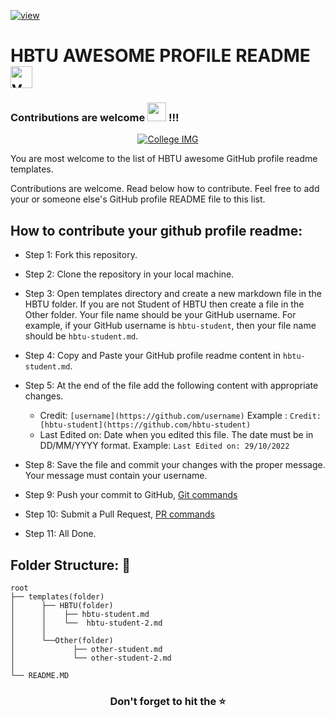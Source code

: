 
[![view](https://hits.seeyoufarm.com/api/count/incr/badge.svg?url=https://github.com/rock12231/HBTU-AWESOME-PROFILE-README/edit/master/README.md)](https://hits.seeyoufarm.com)    

<h1>HBTU AWESOME PROFILE README <img src="https://camo.githubusercontent.com/8dd1044426df54e4ae42f9df9d1957f058c02333f8776e66dc6d371a442529af/68747470733a2f2f656d6f6a69732e736c61636b6d6f6a69732e636f6d2f656d6f6a69732f696d616765732f313539333535353338392f393537392f626c6f625f657863697465642e6769663f31353933353535333839" alt="yo"  height="35" /></h1>

<h3>Contributions are welcome <img src="https://media.giphy.com/media/WUlplcMpOCEmTGBtBW/giphy.gif" width="30"> !!!</h3>

<p align="center">
<a href="#"><img src="https://github.com/rock12231/HBTU-AWESOME-PROFILE-README/blob/master/cover.jpg" alt="College IMG"></a>
</p>

You are most welcome to the list of HBTU awesome GitHub profile readme templates.

Contributions are welcome. Read below how to contribute. Feel free to add your or someone else's GitHub profile README file to this list.


## How to contribute your github profile readme:

* Step 1: Fork this repository.

* Step 2: Clone the repository in your local machine.

* Step 3: Open templates directory and create a new markdown file in the HBTU folder. If you are not Student of HBTU then create a file in the Other folder. Your file name should be your GitHub username.  For example, if your GitHub username is `hbtu-student`, then your file name should be `hbtu-student.md`.

* Step 4: Copy and Paste your GitHub profile readme content in `hbtu-student.md`.

* Step 5: At the end of the file add the following content with appropriate changes.

  - Credit: `[username](https://github.com/username)` Example : `Credit:[hbtu-student](https://github.com/hbtu-student)`
  - Last Edited on: Date when you edited this file. The date must be in DD/MM/YYYY format. Example: `Last Edited on: 29/10/2022`

- Step 8: Save the file and commit your changes with the proper message. Your message must contain your username.

- Step 9: Push your commit to GitHub, [Git commands](https://github.com/dev-idblfs/HBTU-AWESOME-PROFILE-README/blob/master/contribution.md)

- Step 10: Submit a Pull Request, [PR commands](https://github.com/dev-idblfs/HBTU-AWESOME-PROFILE-README/blob/master/contribution.md)

- Step 11: All Done.


## Folder Structure: 📁

```
root
├── templates(folder)
│      ├── HBTU(folder)
│      │    ├── hbtu-student.md
│      │    └──  hbtu-student-2.md
│      │
│      └──Other(folder)     
│             ├── other-student.md
│             └── other-student-2.md
│
└── README.MD
```

<h3 align="center" >Don't forget to hit the ⭐</h3>
